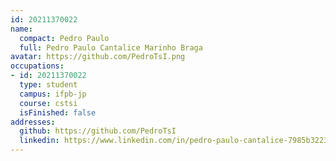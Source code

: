 ```yaml
---
id: 20211370022
name:
  compact: Pedro Paulo
  full: Pedro Paulo Cantalice Marinho Braga
avatar: https://github.com/PedroTsI.png
occupations:
- id: 20211370022
  type: student
  campus: ifpb-jp
  course: cstsi
  isFinished: false
addresses:
  github: https://github.com/PedroTsI
  linkedin: https://www.linkedin.com/in/pedro-paulo-cantalice-7985b3223/
---
```


